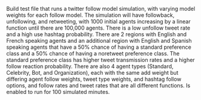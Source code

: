 Build test file that runs a twitter follow model simulation, with varying model weights for each follow model. The simulation will have followback, unfollowing, and retweeting, with 1000 initial agents increasing by a linear function until there are 100,000 agents. There is a low unfollow tweet rate and a high use hashtag probability. There are 2 regions with English and French speaking agents and an additional region with English and Spanish speaking agents that have a 50% chance of having a standard preference class and a 50% chance of having a noretweet preference class. The standard preference class has higher tweet transmission rates and a higher follow reaction probability. There are also 4 agent types (Standard, Celebrity, Bot, and Organization), each with the same add weight but differing agent follow weights, tweet type weights, and hashtag follow options, and follow rates and tweet rates that are all different functions. Is enabled to run for 100 simulated minutes.